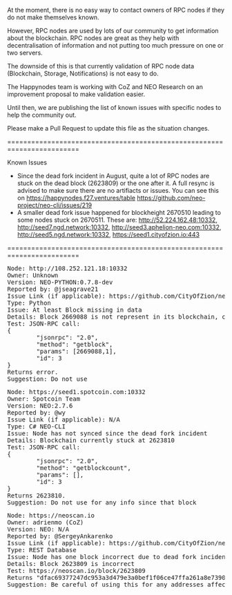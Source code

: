 At the moment, there is no easy way to contact owners of RPC nodes if they do not make themselves known.

However, RPC nodes are used by lots of our community to get information about the blockchain. RPC nodes are great as they help with decentralisation of information and not putting too much pressure on one or two servers.

The downside of this is that currently validation of RPC node data (Blockchain, Storage, Notifications) is not easy to do.

The Happynodes team is working with CoZ and NEO Research on an improvement proposal to make validation easier.

Until then, we are publishing the list of known issues with specific nodes to help the community out.

Please make a Pull Request to update this file as the situation changes.

========================================================================

Known Issues

- Since the dead fork incident in August, quite a lot of RPC nodes are stuck on the dead block (2623809) or the one after it.
A full resync is advised to make sure there are no artifiacts or issues. You can see this on https://happynodes.f27.ventures/table
https://github.com/neo-project/neo-cli/issues/219
- A smaller dead fork issue happened for blockheight 2670510 leading to some nodes stuck on 2670511.
These are: http://52.224.162.48:10332, http://seed7.ngd.network:10332, http://seed3.aphelion-neo.com:10332, http://seed5.ngd.network:10332, https://seed1.cityofzion.io:443

========================================================================

<pre>
Node: http://108.252.121.18:10332
Owner: Unknown
Version: NEO-PYTHON:0.7.8-dev
Reported by: @jseagrave21
Issue Link (if applicable): https://github.com/CityOfZion/neo-python/issues/578
Type: Python
Issue: At least Block missing in data
Details: Block 2669088 is not represent in its blockchain, causing account balance issues
Test: JSON-RPC call:
{
        "jsonrpc": "2.0",
        "method": "getblock",
        "params": [2669088,1],
        "id": 3
}
Returns error.
Suggestion: Do not use
</pre>

<pre>
Node: https://seed1.spotcoin.com:10332
Owner: Spotcoin Team
Version: NEO:2.7.6
Reported by: @wy
Issue Link (if applicable): N/A
Type: C# NEO-CLI
Issue: Node has not synced since the dead fork incident
Details: Blockchain currently stuck at 2623810
Test: JSON-RPC call:
{
        "jsonrpc": "2.0",
        "method": "getblockcount",
        "params": [],
        "id": 3
}
Returns 2623810.
Suggestion: Do not use for any info since that block
</pre>

<pre>
Node: https://neoscan.io
Owner: adrienmo (CoZ)
Version: NEO: N/A
Reported by: @SergeyAnkarenko
Issue Link (if applicable): https://github.com/CityOfZion/neo-scan/issues/332
Type: REST Database
Issue: Node has one block incorrect due to dead fork incident
Details: Block 2623809 is incorrect
Test: https://neoscan.io/block/2623809
Returns "dfac69377247dc953a3d479e3a0bef1f06ce47ffa261a8e7390d6cefe955fddb".
Suggestion: Be careful of using this for any addresses affected by this block.
</pre>

